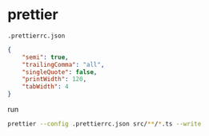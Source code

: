 # prettier

`.prettierrc.json`

```json
{
    "semi": true,
    "trailingComma": "all",
    "singleQuote": false,
    "printWidth": 120,
    "tabWidth": 4
}
```

run

```bash
prettier --config .prettierrc.json src/**/*.ts --write
```